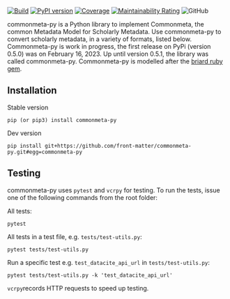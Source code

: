 [![Build](https://github.com/front-matter/commonmeta-py/actions/workflows/build.yml/badge.svg)](https://github.com/front-matter/commonmeta-py/actions/workflows/build.yml)
[![PyPI version](https://badge.fury.io/py/commonmeta-py.svg)](https://badge.fury.io/py/commonmeta-py)
[![Coverage](https://sonarcloud.io/api/project_badges/measure?project=front-matter_commonmeta-py&metric=coverage)](https://sonarcloud.io/summary/new_code?id=front-matter_commonmeta-py)
[![Maintainability Rating](https://sonarcloud.io/api/project_badges/measure?project=front-matter_commonmeta-py&metric=sqale_rating)](https://sonarcloud.io/summary/new_code?id=front-matter_commonmeta-py)
![GitHub](https://img.shields.io/github/license/front-matter/commonmeta-py?logo=MIT)

commonmeta-py is a Python library to implement Commonmeta, the common Metadata Model for Scholarly Metadata. Use commonmeta-py to convert scholarly metadata, in a variety of formats, listed below. Commonmeta-py is work in progress, the first release on PyPi (version 0.5.0) was on February 16, 2023. Up until version 0.5.1, the library was called commonmeta-py. Commonmeta-py is modelled after the [briard ruby gem](https://github.com/front-matter/briard).


## Installation

Stable version
```
pip (or pip3) install commonmeta-py
```

Dev version
```
pip install git+https://github.com/front-matter/commonmeta-py.git#egg=commonmeta-py
```

## Testing

commonmeta-py uses `pytest` and `vcrpy` for testing. To run the tests, issue one of the following commands from the root folder:

All tests:
```
pytest
```

All tests in a test file, e.g. `tests/test-utils.py`:
```
pytest tests/test-utils.py
```

Run a specific test e.g. `test_datacite_api_url` in `tests/test-utils.py`:
```
pytest tests/test-utils.py -k 'test_datacite_api_url'
```

`vcrpy`records HTTP requests to speed up testing. 
